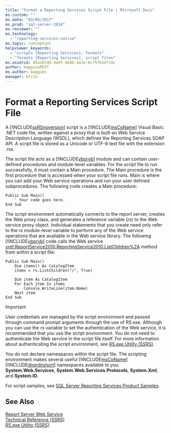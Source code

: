 ```yaml
---
title: "Format a Reporting Services Script File | Microsoft Docs"
ms.custom: ""
ms.date: "03/06/2017"
ms.prod: "sql-server-2014"
ms.reviewer: ""
ms.technology: 
  - "reporting-services-native"
ms.topic: conceptual
helpviewer_keywords: 
  - "scripts [Reporting Services], formats"
  - "formats [Reporting Services], script files"
ms.assetid: 85a207dd-4e0f-4d40-a41e-0c75f65d719c
author: maggiesMSFT
ms.author: maggies
manager: kfile
---
```

# Format a Reporting Services Script File
  A [!INCLUDE[ssRSnoversion](../../includes/ssrsnoversion-md.md)] script is a [!INCLUDE[msCoName](../../includes/msconame-md.md)] Visual Basic .NET code file, written against a proxy that is built on Web Service Description Language (WSDL), which defines the Reporting Services SOAP API. A script file is stored as a Unicode or UTF-8 text file with the extension .rss.  
  
 The script file acts as a [!INCLUDE[vbprvb](../../includes/vbprvb-md.md)] module and can contain user-defined procedures and module-level variables. For the script file to run successfully, it must contain a Main procedure. The Main procedure is the first procedure that is accessed when your script file runs. Main is where you can add your Web service operations and run your user defined subprocedures. The following code creates a Main procedure:  
  
```  
Public Sub Main()  
    ' Your code goes here.  
End Sub  
```  
  
 The script environment automatically connects to the report server, creates the Web proxy class, and generates a reference variable (*rs*) to the Web service proxy object. Individual statements that you create need only refer to the *rs* module-level variable to perform any of the Web service operations that are available in the Web service library. The following [!INCLUDE[vbprvb](../../includes/vbprvb-md.md)] code calls the Web service <xref:ReportService2010.ReportingService2010.ListChildren%2A> method from within a script file:  
  
```  
Public Sub Main()  
    Dim items() As CatalogItem  
    items = rs.ListChildren("/", True)  
  
    Dim item As CatalogItem  
    For Each item In items  
        Console.WriteLine(item.Name)  
    Next item  
End Sub   
```  
  
> [!IMPORTANT]  
>  User credentials are managed by the script environment and passed through command prompt arguments through the use of RS.exe. Although you can use the *rs* variable to set the authentication of the Web service, it is recommended that you use the script environment. You do not need to authenticate the Web service in the script file itself. For more information about authenticating the script environment, see [RS.exe Utility &#40;SSRS&#41;](rs-exe-utility-ssrs.md).  
  
 You do not declare namespaces within the script file. The scripting environment makes several useful [!INCLUDE[msCoName](../../includes/msconame-md.md)] [!INCLUDE[dnprdnshort](../../includes/dnprdnshort-md.md)] namespaces available to you: **System.Web.Services**, **System.Web.Services.Protocols**, **System.Xml**, and **System.IO**.  
  
 For script samples, see [SQL Server Reporting Services Product Samples](https://go.microsoft.com/fwlink/?LinkId=177889).  
  
## See Also  
 [Report Server Web Service](../report-server-web-service/report-server-web-service.md)   
 [Technical Reference &#40;SSRS&#41;](../technical-reference-ssrs.md)   
 [RS.exe Utility &#40;SSRS&#41;](rs-exe-utility-ssrs.md)  
  
  
